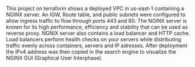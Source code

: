 This project on terraform shows a deployed VPC in us-east-1 containing a NGINX server. An IGW, Route table, and public subnets were configured to allow ingress traffic to flow through ports 443 and 80. The NGINX server is known for its high performance, efficiency and stability that can be used as reverse proxy. NGNIX server also contains a load balancer and HTTP cache. Load balancers perform health checks on your servers while distributing traffic evenly across containers, servers and IP adresses. After deployment the IPv4 address was then copied in the search engine to visualize the NGINX GUI (Graphical User Interphase).
